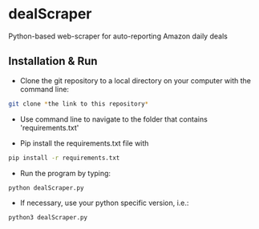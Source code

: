 # dealScraper  

Python-based web-scraper for auto-reporting Amazon daily deals

## Installation & Run  

- Clone the git repository to a local directory on your computer with the command line:    

```bash
git clone *the link to this repository*
```  

- Use command line to navigate to the folder that contains 'requirements.txt'  

- Pip install the requirements.txt file with  

```bash
pip install -r requirements.txt
```  

- Run the program by typing:  
```bash
python dealScraper.py
```  

- If necessary, use your python specific version, i.e.:
```bash
python3 dealScraper.py
```  
